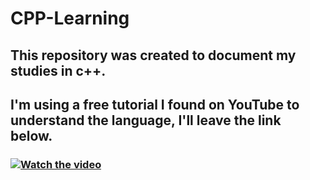 # CPP-Learning
## This repository was created to document my studies in c++.
## I'm using a free tutorial I found on YouTube to understand the language, I'll leave the link below.
### [![Watch the video]()](https://youtu.be/-TkoO8Z07hI)
